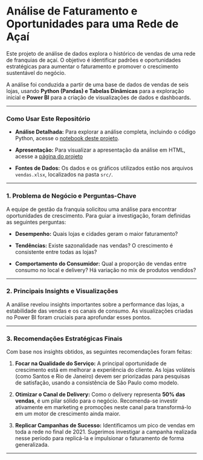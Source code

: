 # Análise de Faturamento e Oportunidades para uma Rede de Açaí

Este projeto de análise de dados explora o histórico de vendas de uma rede de franquias de açaí. O objetivo é identificar padrões e oportunidades estratégicas para aumentar o faturamento e promover o crescimento sustentável do negócio.

A análise foi conduzida a partir de uma base de dados de vendas de seis lojas, usando **Python (Pandas) e Tabelas Dinâmicas** para a exploração inicial e **Power BI** para a criação de visualizações de dados e dashboards.

---

### **Como Usar Este Repositório**

* **Análise Detalhada:** Para explorar a análise completa, incluindo o código Python, acesse o [notebook deste projeto](notebook_analise.ipynb).

* **Apresentação:** Para visualizar a apresentação da análise em HTML, acesse a [página do projeto](https://gabrielhuervo.github.io/data-analise-acai/)

* **Fontes de Dados:** Os dados e os gráficos utilizados estão nos arquivos `vendas.xlsx`, localizados na pasta `src/`.

---

### **1. Problema de Negócio e Perguntas-Chave**

A equipe de gestão da franquia solicitou uma análise para encontrar oportunidades de crescimento. Para guiar a investigação, foram definidas as seguintes perguntas:

* **Desempenho:** Quais lojas e cidades geram o maior faturamento?

* **Tendências:** Existe sazonalidade nas vendas? O crescimento é consistente entre todas as lojas?

* **Comportamento do Consumidor:** Qual a proporção de vendas entre consumo no local e delivery? Há variação no mix de produtos vendidos?

---

### **2. Principais Insights e Visualizações**

A análise revelou insights importantes sobre a performance das lojas, a estabilidade das vendas e os canais de consumo. As visualizações criadas no Power BI foram cruciais para aprofundar esses pontos.

---

### **3. Recomendações Estratégicas Finais**

Com base nos insights obtidos, as seguintes recomendações foram feitas:

1. **Focar na Qualidade do Serviço:** A principal oportunidade de crescimento está em melhorar a experiência do cliente. As lojas voláteis (como Santos e Rio de Janeiro) devem ser priorizadas para pesquisas de satisfação, usando a consistência de São Paulo como modelo.

2. **Otimizar o Canal de Delivery:** Como o delivery representa **50% das vendas**, é um pilar sólido para o negócio. Recomenda-se investir ativamente em marketing e promoções neste canal para transformá-lo em um motor de crescimento ainda maior.

3. **Replicar Campanhas de Sucesso:** Identificamos um pico de vendas em toda a rede no final de 2021. Sugerimos investigar a campanha realizada nesse período para replicá-la e impulsionar o faturamento de forma generalizada.

---